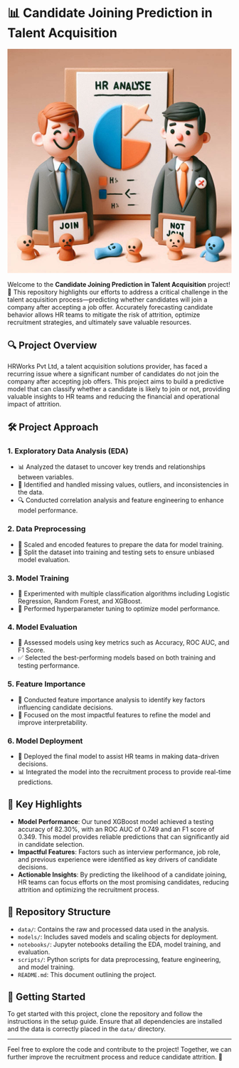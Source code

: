 # 📊 **Candidate Joining Prediction in Talent Acquisition**

![Talent Acquisition](images/Designer1.png)

Welcome to the **Candidate Joining Prediction in Talent Acquisition** project! 👥 This repository highlights our efforts to address a critical challenge in the talent acquisition process—predicting whether candidates will join a company after accepting a job offer. Accurately forecasting candidate behavior allows HR teams to mitigate the risk of attrition, optimize recruitment strategies, and ultimately save valuable resources.

## 🔍 **Project Overview**

HRWorks Pvt Ltd, a talent acquisition solutions provider, has faced a recurring issue where a significant number of candidates do not join the company after accepting job offers. This project aims to build a predictive model that can classify whether a candidate is likely to join or not, providing valuable insights to HR teams and reducing the financial and operational impact of attrition.

## 🛠️ **Project Approach**

### 1. **Exploratory Data Analysis (EDA)**
   - 📊 Analyzed the dataset to uncover key trends and relationships between variables.
   - 🧹 Identified and handled missing values, outliers, and inconsistencies in the data.
   - 🔍 Conducted correlation analysis and feature engineering to enhance model performance.

### 2. **Data Preprocessing**
   - 🔄 Scaled and encoded features to prepare the data for model training.
   - 🧪 Split the dataset into training and testing sets to ensure unbiased model evaluation.

### 3. **Model Training**
   - 🤖 Experimented with multiple classification algorithms including Logistic Regression, Random Forest, and XGBoost.
   - 🧠 Performed hyperparameter tuning to optimize model performance.

### 4. **Model Evaluation**
   - 🏅 Assessed models using key metrics such as Accuracy, ROC AUC, and F1 Score.
   - ✅ Selected the best-performing models based on both training and testing performance.

### 5. **Feature Importance**
   - 🌟 Conducted feature importance analysis to identify key factors influencing candidate decisions.
   - 🎯 Focused on the most impactful features to refine the model and improve interpretability.

### 6. **Model Deployment**
   - 🚀 Deployed the final model to assist HR teams in making data-driven decisions.
   - 📊 Integrated the model into the recruitment process to provide real-time predictions.

## 🌟 **Key Highlights**

- **Model Performance**: Our tuned XGBoost model achieved a testing accuracy of 82.30%, with an ROC AUC of 0.749 and an F1 score of 0.349. This model provides reliable predictions that can significantly aid in candidate selection.
- **Impactful Features**: Factors such as interview performance, job role, and previous experience were identified as key drivers of candidate decisions.
- **Actionable Insights**: By predicting the likelihood of a candidate joining, HR teams can focus efforts on the most promising candidates, reducing attrition and optimizing the recruitment process.

## 📁 **Repository Structure**

- `data/`: Contains the raw and processed data used in the analysis.
- `models/`: Includes saved models and scaling objects for deployment.
- `notebooks/`: Jupyter notebooks detailing the EDA, model training, and evaluation.
- `scripts/`: Python scripts for data preprocessing, feature engineering, and model training.
- `README.md`: This document outlining the project.

## 🚀 **Getting Started**

To get started with this project, clone the repository and follow the instructions in the setup guide. Ensure that all dependencies are installed and the data is correctly placed in the `data/` directory.

---

Feel free to explore the code and contribute to the project! Together, we can further improve the recruitment process and reduce candidate attrition. 🎯
